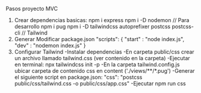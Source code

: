Pasos proyecto MVC

1. Crear dependencias basicas: 
    npm i express
    npm i -D nodemon // Para desarrollo
    npm i pug
    npm i -D tailwindcss autoprefixer postcss postcss-cli // Tailwind
2. Generar Modificar package.json
    "scripts": {
        "start" : "node index.js",
        "dev" : "nodemon index.js"
    }
3. Configurar Tailwind
    -Instalar dependencias
    -En carpeta public/css crear un archivo llamado tailwind.css (ver contenido en la carpeta)
    -Ejecutar en terminal: npx tailwindcss init -p
    -En la carpeta tailwind.config.js ubicar carpeta de contenido css en content ('./views/**/*.pug')
    -Generar el siguiente script en package.json: "css": "postcss public/css/tailwind.css -o public/css/app.css"
    -Ejecutar npm run css
